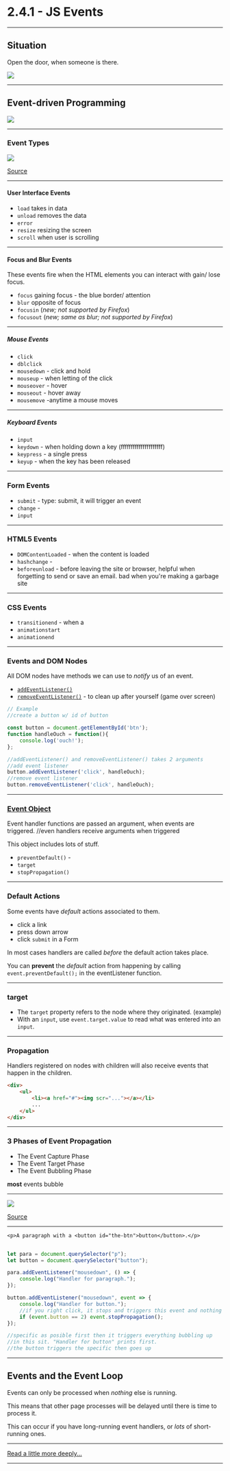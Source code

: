 # 2.4.1 - JS Events

---

## Situation

Open the door, when someone is there.

<img src='./assets/door.gif' />

---

## Event-driven Programming

<img src='./assets/fig1_event.png' />

---

### Event Types

<img src='./assets/event_types.jpg' />

[Source](https://data-flair.training/blogs/javascript-event-types/)

---

#### User Interface Events

- `load` takes in data
- `unload` removes the data
- `error`
- `resize` resizing the screen
- `scroll` when user is scrolling
---

#### Focus and Blur Events

These events fire when the HTML elements you can interact with gain/ lose focus.

- `focus`
gaining focus - the blue border/ attention
- `blur`
opposite of focus
- `focusin` (_new; not supported by Firefox_)
- `focusout` (_new; same as blur; not supported by Firefox_)

---

##### Mouse Events

- `click`
- `dblclick`
- `mousedown` - click and hold
- `mouseup` - when letting of the click
- `mouseover` - hover
- `mouseout` - hover away
- `mousemove` -anytime a mouse moves

---

##### Keyboard Events

- `input`
- `keydown` - when holding down a key (fffffffffffffffffffff)
- `keypress` - a single press
- `keyup` - when the key has been released

---

### Form Events

- `submit` - type: submit, it will trigger an event
- `change` - 
- `input`

---

### HTML5 Events

- `DOMContentLoaded` - when the content is loaded
- `hashchange` - 
- `beforeunload` - before leaving the site or browser, helpful when forgetting to send or save an email. bad when you're making a garbage site

---

### CSS Events

- `transitionend` - when a 
- `animationstart`
- `animationend`

---

### Events and DOM Nodes

All DOM nodes have methods we can use to _notify_ us of an event.

- [`addEventListener()`](https://developer.mozilla.org/en-US/docs/Web/API/EventTarget/addEventListener)
- [`removeEventListener()`](https://developer.mozilla.org/en-US/docs/Web/API/EventTarget/removeEventListener) - to clean up after yourself (game over screen)
```js
// Example
//create a button w/ id of button

const button = document.getElementById('btn');
function handleOuch = function(){
    console.log('ouch!');
};

//addEventListener() and removeEventListener() takes 2 arguments
//add event listener
button.addEventListener('click', handleOuch);
//remove event listener
button.removeEventListener('click', handleOuch);


```

---

### [Event Object](https://www.w3schools.com/jsref/obj_event.asp)

Event handler functions are passed an argument, when events are triggered.
//even handlers receive arguments when triggered

This object includes lots of stuff.

- `preventDefault()` - 
- `target`
- `stopPropagation()`

---
    
### Default Actions

Some events have _default_ actions associated to them.

- click a link
- press down arrow
- click `submit` in a Form

In most cases handlers are called _before_ the default action takes place.

You can **prevent** the _default_ action from happening by calling `event.preventDefault();` in the eventListener function.

---
    
### target

- The  `target` property refers to the node where they originated. (example)
- With an `input`, use `event.target.value` to read what was entered into an `input`.

---

### Propagation

Handlers registered on nodes with children will also receive events that happen in the children.

```html
<div>
    <ul>
        <li><a href="#"><img scr="..."></a></li>
        ...
    </ul>
</div>
```

---

### 3 Phases of Event Propagation

- The Event Capture Phase
- The Event Target Phase
- The Event Bubbling Phase

**most** events bubble

---

<img src='./assets/propagation_bubbling.png' />

[Source](https://www.sitepoint.com/event-bubbling-javascript/)

---

`<p>A paragraph with a <button id="the-btn">button</button>.</p>`

```js
    
let para = document.querySelector("p");
let button = document.querySelector("button");

para.addEventListener("mousedown", () => {
    console.log("Handler for paragraph.");
});

button.addEventListener("mousedown", event => {
    console.log("Handler for button.");
    //if you right click, it stops and triggers this event and nothing else coming up.
    if (event.button == 2) event.stopPropagation();
});

//specific as posible first then it triggers everything bubbling up
//in this sit. "Handler for button" prints first.
//the button triggers the specific then goes up
```
---

## Events and the Event Loop

Events can only be processed when _nothing_ else is running.

This means that other page processes will be delayed until there is time to process it.

This can occur if you have long-running event handlers, or _lots_ of short-running ones.

---

[Read a little more deeply...](https://eloquentjavascript.net/15_event.html)

---
